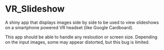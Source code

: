 # VR_Slideshow
A shiny app that displays images side by side to be used to view slideshows on a smartphone powered VR headset (like Google Cardboard).

This app should be able to handle any resloution or screen size. Depending on the input images, some may appear distorted, but this bug is limited.
